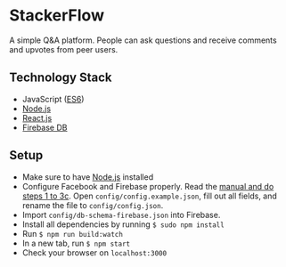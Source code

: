 # StackerFlow
A simple Q&A platform. People can ask questions and receive comments and upvotes from peer users.

## Technology Stack
- JavaScript ([ES6](http://es6-features.org/))
- [Node.js](https://nodejs.org/en/)
- [React.js](https://reactjs.org/)
- [Firebase DB](https://firebase.google.com/)

## Setup
- Make sure to have [Node.js](https://nodejs.org/en/) installed
- Configure Facebook and Firebase properly. Read the [manual and do steps 1 to 3c](https://firebase.google.com/docs/auth/web/facebook-login). Open ```config/config.example.json```, fill out all fields, and rename the file to ```config/config.json```.
- Import ```config/db-schema-firebase.json``` into Firebase.
- Install all dependencies by running ```$ sudo npm install```
- Run ```$ npm run build:watch```
- In a new tab, run ```$ npm start```
- Check your browser on ```localhost:3000```
